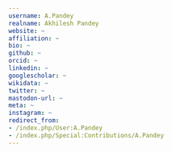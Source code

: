 ```yaml
---
username: A.Pandey
realname: Akhilesh Pandey
website: ~
affiliation: ~
bio: ~
github: ~
orcid: ~
linkedin: ~
googlescholar: ~
wikidata: ~
twitter: ~
mastodon-url: ~
meta: ~
instagram: ~
redirect_from:
- /index.php/User:A.Pandey
- /index.php/Special:Contributions/A.Pandey
---
```

